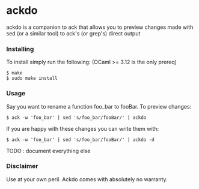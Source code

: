# ackdo

ackdo is a companion to ack that allows you to preview changes made with
sed (or a similar tool) to ack's (or grep's) direct output

### Installing

To install simply run the following: (OCaml >= 3.12 is the only prereq)
```
$ make
$ sudo make install
```

### Usage

Say you want to rename a function foo_bar to fooBar.
To preview changes:
```
$ ack -w 'foo_bar' | sed 's/foo_bar/fooBar/' | ackdo 
```
If you are happy with these changes you can write them with:
```
$ ack -w 'foo_bar' | sed 's/foo_bar/fooBar/' | ackdo -d
```

TODO : document everything else

### Disclaimer

Use at your own peril. Ackdo comes with absolutely no warranty.

